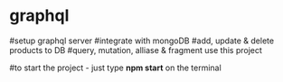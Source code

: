 # graphql

#setup graphql server 
#integrate with mongoDB
#add, update & delete products to DB 
#query, mutation, alliase & fragment use this project


#to start the project - just type **npm start** on the terminal
